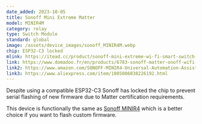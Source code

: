 ```yaml
---
date_added: 2023-10-05
title: Sonoff Mini Extreme Matter
model: MINIR4M
category: relay
type: Switch Module
standard: global
image: /assets/device_images/sonoff_MINIR4M.webp
chip: ESP32-C3 locked
mlink: https://itead.cc/product/sonoff-mini-extreme-wi-fi-smart-switch-matter-enabled/
link: https://www.domadoo.fr/en/products/6783-sonoff-matter-onoff-wifi-smart-switch-10a-minir4m.html
link2: https://www.amazon.com/SONOFF-MINIR4-Universal-Automation-Assistant/dp/B0BZTYHK7X
link3: https://www.aliexpress.com/item/1005006038226192.html
---
```


Despite using a compatible ESP32-C3 Sonoff has locked the chip to prevent serial flashing of new firmware due to Matter certification requirements.

This device is functionally the same as [Sonoff MINIR4](/sonoff_MINIR4) which is a better choice if you want to flash custom firmware.